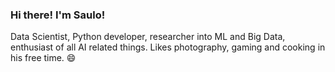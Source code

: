 ### Hi there! I'm Saulo!

Data Scientist, Python developer, researcher into ML and Big Data, enthusiast of all AI related things. Likes photography, gaming and cooking in his free time. 😄

<!--
**SauloMM/SauloMM** is a ✨ _special_ ✨ repository because its `README.md` (this file) appears on your GitHub profile.

- 🎓 Pursuing a master's degree in Pattern Recognition and Dynamic Systems at Univesidade Federal do Ceará (UFC)
- 🎓 Bachelor in Computer Engineering at Univesidade Federal do Ceará (UFC)
- 💻 Full-time Data Scientist at Instituto Atlântico (Fortaleza, Brazil) 
- 🔎 Currently researching about recommender systems, data mining and Big Data
- 📫 How to reach me: feel free to e-mail me at saulomelo96@hotmail.com or on the social media listed below
- 😄 Pronouns: He/Him

[<img src="https://image.flaticon.com/icons/png/512/174/174857.png">](https://www.linkedin.com/in/saulo-mendes-de-melo-30545114b/)
